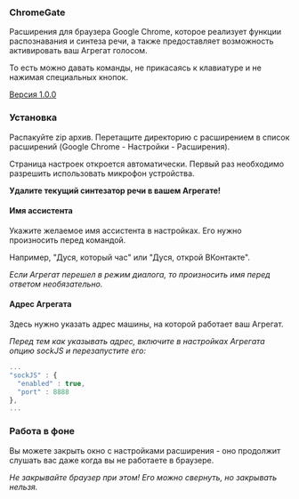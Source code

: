 ### ChromeGate
Расширения для браузера Google Chrome, которое реализует функции распознавания и синтеза речи, а также предоставляет возможность активировать ваш Агрегат голосом.

То есть можно давать команды, не прикасаясь к клавиатуре и не нажимая специальных кнопок.

[Версия 1.0.0](https://www.dropbox.com/s/yd62v2oqa7o5prr/chromegate-1.0.0.zip)

### Установка
Распакуйте zip архив. Перетащите директорию с расширением в список расширений (Google Chrome - Настройки - Расширения).

Страница настроек откроется автоматически. Первый раз необходимо разрешить использовать микрофон устройства.

**Удалите текущий синтезатор речи в вашем Агрегате!**

#### Имя ассистента
Укажите желаемое имя ассистента в настройках. Его нужно произносить перед командой.

Например, "Дуся, который час" или "Дуся, открой ВКонтакте".

_Если Агрегат перешел в режим диалога, то произносить имя перед ответом необязательно._

#### Адрес Агрегата
Здесь нужно указать адрес машины, на которой работает ваш Агрегат.

_Перед тем как указывать адрес, включите в настройках Агрегата опцию sockJS и перезапустите его:_

```javascript
...
"sockJS" : {
  "enabled" : true,
  "port" : 8888
},
...
```

### Работа в фоне
Вы можете закрыть окно с настройками расширения - оно продолжит слушать вас даже когда вы не работаете в браузере.

_Не закрывайте браузер при этом! Его можно свернуть, но закрывать нельзя._